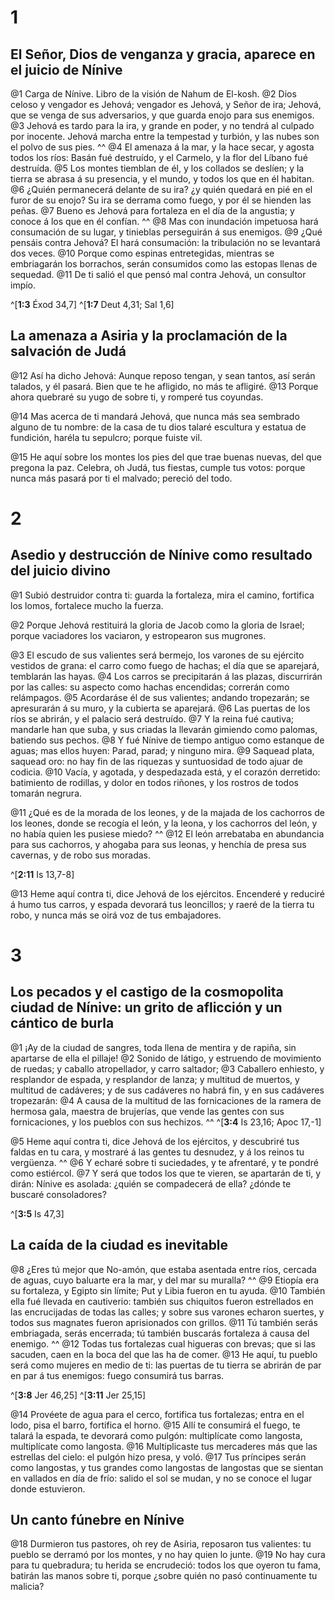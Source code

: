 # 1 
## El Señor, Dios de venganza y gracia, aparece en el juicio de Nínive
@1 Carga de Nínive. Libro de la visión de Nahum de El-kosh. @2 Dios celoso y vengador es Jehová; vengador es Jehová, y Señor de ira; Jehová, que se venga de sus adversarios, y que guarda enojo para sus enemigos. @3 Jehová es tardo para la ira, y grande en poder, y no tendrá al culpado por inocente. Jehová marcha entre la tempestad y turbión, y las nubes son el polvo de sus pies. ^^ @4 El amenaza á la mar, y la hace secar, y agosta todos los ríos: Basán fué destruído, y el Carmelo, y la flor del Líbano fué destruída. @5 Los montes tiemblan de él, y los collados se deslíen; y la tierra se abrasa á su presencia, y el mundo, y todos los que en él habitan. @6 ¿Quién permanecerá delante de su ira? ¿y quién quedará en pié en el furor de su enojo? Su ira se derrama como fuego, y por él se hienden las peñas. @7 Bueno es Jehová para fortaleza en el día de la angustia; y conoce á los que en él confían. ^^ @8 Mas con inundación impetuosa hará consumación de su lugar, y tinieblas perseguirán á sus enemigos. @9 ¿Qué pensáis contra Jehová? El hará consumación: la tribulación no se levantará dos veces. @10 Porque como espinas entretegidas, mientras se embriagarán los borrachos, serán consumidos como las estopas llenas de sequedad. @11 De ti salió el que pensó mal contra Jehová, un consultor impío. 

^[**1:3** Éxod 34,7] ^[**1:7** Deut 4,31; Sal 1,6]

## La amenaza a Asiria y la proclamación de la salvación de Judá
@12 Así ha dicho Jehová: Aunque reposo tengan, y sean tantos, así serán talados, y él pasará. Bien que te he afligido, no más te afligiré. @13 Porque ahora quebraré su yugo de sobre ti, y romperé tus coyundas. 

@14 Mas acerca de ti mandará Jehová, que nunca más sea sembrado alguno de tu nombre: de la casa de tu dios talaré escultura y estatua de fundición, haréla tu sepulcro; porque fuiste vil. 

@15 He aquí sobre los montes los pies del que trae buenas nuevas, del que pregona la paz. Celebra, oh Judá, tus fiestas, cumple tus votos: porque nunca más pasará por ti el malvado; pereció del todo. 

# 2 
## Asedio y destrucción de Nínive como resultado del juicio divino
@1 Subió destruidor contra ti: guarda la fortaleza, mira el camino, fortifica los lomos, fortalece mucho la fuerza. 

@2 Porque Jehová restituirá la gloria de Jacob como la gloria de Israel; porque vaciadores los vaciaron, y estropearon sus mugrones. 

@3 El escudo de sus valientes será bermejo, los varones de su ejército vestidos de grana: el carro como fuego de hachas; el día que se aparejará, temblarán las hayas. @4 Los carros se precipitarán á las plazas, discurrirán por las calles: su aspecto como hachas encendidas; correrán como relámpagos. @5 Acordaráse él de sus valientes; andando tropezarán; se apresurarán á su muro, y la cubierta se aparejará. @6 Las puertas de los ríos se abrirán, y el palacio será destruído. @7 Y la reina fué cautiva; mandarle han que suba, y sus criadas la llevarán gimiendo como palomas, batiendo sus pechos. @8 Y fué Nínive de tiempo antiguo como estanque de aguas; mas ellos huyen: Parad, parad; y ninguno mira. @9 Saquead plata, saquead oro: no hay fin de las riquezas y suntuosidad de todo ajuar de codicia. @10 Vacía, y agotada, y despedazada está, y el corazón derretido: batimiento de rodillas, y dolor en todos riñones, y los rostros de todos tomarán negrura. 

@11 ¿Qué es de la morada de los leones, y de la majada de los cachorros de los leones, donde se recogía el león, y la leona, y los cachorros del león, y no había quien les pusiese miedo? ^^ @12 El león arrebataba en abundancia para sus cachorros, y ahogaba para sus leonas, y henchía de presa sus cavernas, y de robo sus moradas. 

^[**2:11** Is 13,7-8]

@13 Heme aquí contra ti, dice Jehová de los ejércitos. Encenderé y reduciré á humo tus carros, y espada devorará tus leoncillos; y raeré de la tierra tu robo, y nunca más se oirá voz de tus embajadores. 

# 3 
## Los pecados y el castigo de la cosmopolita ciudad de Nínive: un grito de aflicción y un cántico de burla
@1 ¡Ay de la ciudad de sangres, toda llena de mentira y de rapiña, sin apartarse de ella el pillaje! @2 Sonido de látigo, y estruendo de movimiento de ruedas; y caballo atropellador, y carro saltador; @3 Caballero enhiesto, y resplandor de espada, y resplandor de lanza; y multitud de muertos, y multitud de cadáveres; y de sus cadáveres no habrá fin, y en sus cadáveres tropezarán: @4 A causa de la multitud de las fornicaciones de la ramera de hermosa gala, maestra de brujerías, que vende las gentes con sus fornicaciones, y los pueblos con sus hechizos. 
^^ 
^[**3:4** Is 23,16; Apoc 17,-1]

@5 Heme aquí contra ti, dice Jehová de los ejércitos, y descubriré tus faldas en tu cara, y mostraré á las gentes tu desnudez, y á los reinos tu vergüenza. ^^ @6 Y echaré sobre ti suciedades, y te afrentaré, y te pondré como estiércol. @7 Y será que todos los que te vieren, se apartarán de ti, y dirán: Nínive es asolada: ¿quién se compadecerá de ella? ¿dónde te buscaré consoladores? 

^[**3:5** Is 47,3]

## La caída de la ciudad es inevitable
@8 ¿Eres tú mejor que No-amón, que estaba asentada entre ríos, cercada de aguas, cuyo baluarte era la mar, y del mar su muralla? ^^ @9 Etiopía era su fortaleza, y Egipto sin límite; Put y Libia fueron en tu ayuda. @10 También ella fué llevada en cautiverio: también sus chiquitos fueron estrellados en las encrucijadas de todas las calles; y sobre sus varones echaron suertes, y todos sus magnates fueron aprisionados con grillos. @11 Tú también serás embriagada, serás encerrada; tú también buscarás fortaleza á causa del enemigo. ^^ @12 Todas tus fortalezas cual higueras con brevas; que si las sacuden, caen en la boca del que las ha de comer. @13 He aquí, tu pueblo será como mujeres en medio de ti: las puertas de tu tierra se abrirán de par en par á tus enemigos: fuego consumirá tus barras. 

^[**3:8** Jer 46,25] ^[**3:11** Jer 25,15]

@14 Provéete de agua para el cerco, fortifica tus fortalezas; entra en el lodo, pisa el barro, fortifica el horno. @15 Allí te consumirá el fuego, te talará la espada, te devorará como pulgón: multiplícate como langosta, multiplícate como langosta. @16 Multiplicaste tus mercaderes más que las estrellas del cielo: el pulgón hizo presa, y voló. @17 Tus príncipes serán como langostas, y tus grandes como langostas de langostas que se sientan en vallados en día de frío: salido el sol se mudan, y no se conoce el lugar donde estuvieron. 


## Un canto fúnebre en Nínive
@18 Durmieron tus pastores, oh rey de Asiria, reposaron tus valientes: tu pueblo se derramó por los montes, y no hay quien lo junte. @19 No hay cura para tu quebradura; tu herida se encrudeció: todos los que oyeron tu fama, batirán las manos sobre ti, porque ¿sobre quién no pasó continuamente tu malicia? 